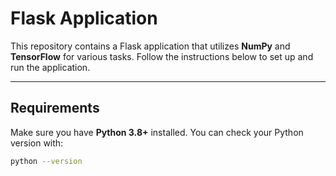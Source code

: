 # Flask Application

This repository contains a Flask application that utilizes **NumPy** and **TensorFlow** for various tasks. Follow the instructions below to set up and run the application.

---

## Requirements
Make sure you have **Python 3.8+** installed. You can check your Python version with:
```bash
python --version
